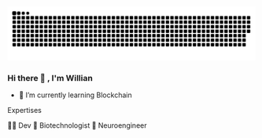 
<picture>
  <source media="(prefers-color-scheme: dark)" srcset="https://raw.githubusercontent.com/will-bc/will-bc/output/github-contribution-grid-snake-dark.svg">
  <source media="(prefers-color-scheme: light)" srcset="https://raw.githubusercontent.com/will-bc/will-bc/output/github-contribution-grid-snake.svg">
  <img alt="github contribution grid snake animation" src="https://raw.githubusercontent.com/will-bc/will-bc/output/github-contribution-grid-snake.svg">
  </picture>
  
 


### Hi there 👋 , I'm Willian


- 🌱 I’m currently learning Blockchain

Expertises 

👨‍💻 Dev
🦠 Biotechnologist 
🧠 Neuroengineer


 
